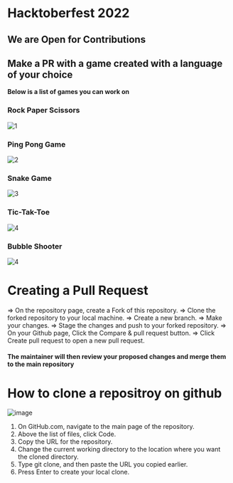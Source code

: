# Hacktoberfest 2022 
## We are Open for Contributions
## Make a PR with a game created with a language of your choice
**Below is a list of games you can work on**

### Rock Paper Scissors

![1](img/game.png)

### Ping Pong Game

![2](img/ping.png)

### Snake Game

![3](img/snake.png)

### Tic-Tak-Toe

![4](img/ttt.png)

### Bubble Shooter
![4](img/bubble.png)

# Creating a Pull Request
=> On the repository page, create a Fork of this repository.
=> Clone the forked repository to your local machine.
=> Create a new branch.
=> Make your changes.
=> Stage the changes and push to your forked repository.
=> On your Github page, Click the Compare & pull request button.
=> Click Create pull request to open a new pull request.

#### The maintainer will then review your proposed changes and merge them to the main repository

# How to clone a repositroy on github
![image](https://user-images.githubusercontent.com/74889769/197358100-9b5a72cd-caa8-481e-b48b-0bd621fde5bf.png)
1. On GitHub.com, navigate to the main page of the repository.
2. Above the list of files, click  Code.
3. Copy the URL for the repository.
4. Change the current working directory to the location where you want the cloned directory.
5. Type git clone, and then paste the URL you copied earlier.
6. Press Enter to create your local clone.
